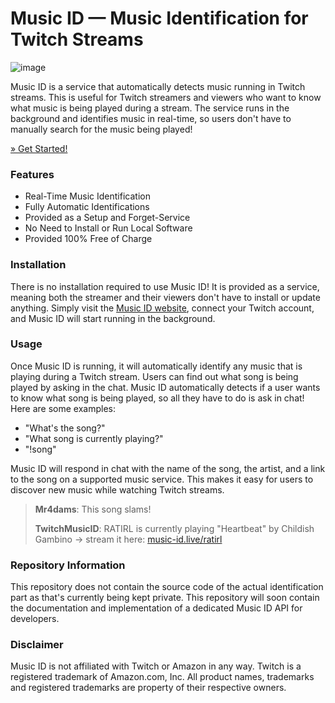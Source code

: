 # Music ID — Music Identification for Twitch Streams

![image](https://user-images.githubusercontent.com/28960614/221184940-429415da-6866-472d-9058-d8267b922ae9.png)

Music ID is a service that automatically detects music running in Twitch streams. This is useful for Twitch streamers and viewers who want to know what music is being played during a stream. The service runs in the background and identifies music in real-time, so users don't have to manually search for the music being played!

[» Get Started!](https://music-id.live)

### Features

-   Real-Time Music Identification
-   Fully Automatic Identifications
-   Provided as a Setup and Forget-Service
-   No Need to Install or Run Local Software
-   Provided 100% Free of Charge

### Installation

There is no installation required to use Music ID! It is provided as a service, meaning both the streamer and their viewers don't have to install or update anything. Simply visit the [Music ID website](https://music-id.live), connect your Twitch account, and Music ID will start running in the background.

### Usage

Once Music ID is running, it will automatically identify any music that is playing during a Twitch stream. Users can find out what song is being played by asking in the chat. Music ID automatically detects if a user wants to know what song is being played, so all they have to do is ask in chat! Here are some examples:

-   "What's the song?"
-   "What song is currently playing?"
-   "!song"

Music ID will respond in chat with the name of the song, the artist, and a link to the song on a supported music service. This makes it easy for users to discover new music while watching Twitch streams.

> **Mr4dams**: This song slams!
>
> **TwitchMusicID**: RATIRL is currently playing "Heartbeat" by Childish Gambino → stream it here: [music-id.live/ratirl](https://open.spotify.com/track/0zo4aX57COch7Wh3NRImTM)

### Repository Information

This repository does not contain the source code of the actual identification part as that's currently being kept private. This repository will soon contain the documentation and implementation of a dedicated Music ID API for developers.

### Disclaimer

Music ID is not affiliated with Twitch or Amazon in any way. Twitch is a registered trademark of Amazon.com, Inc. All product names, trademarks and registered trademarks are property of their respective owners.
